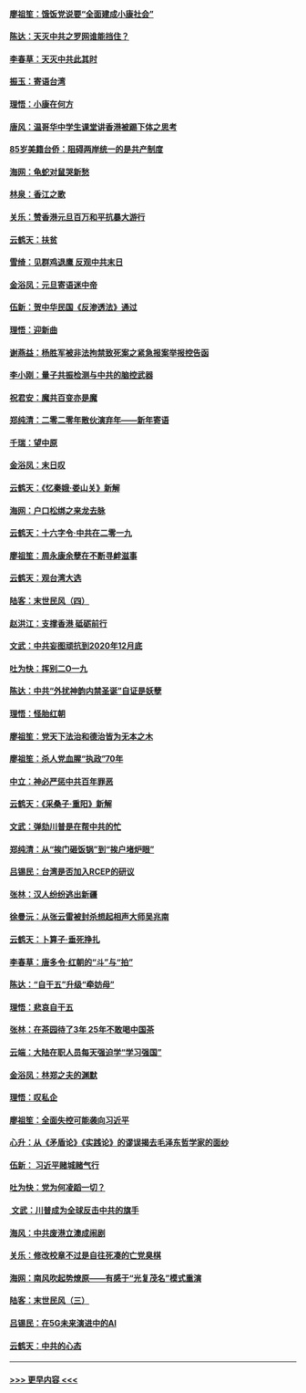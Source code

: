 #### [廖祖笙：饿饭党说要“全面建成小康社会”](../pages/nsc993/n11767482.md?t=01042201) 
#### [陈达：天灭中共之罗网谁能挡住？](../pages/nsc993/n11767465.md?t=01042201) 
#### [李春草：天灭中共此其时](../pages/nsc993/n11767452.md?t=01042201) 
#### [振玉：寄语台湾](../pages/nsc993/n11767432.md?t=01042201) 
#### [理悟：小康在何方](../pages/nsc993/n11767394.md?t=01042201) 
#### [唐风：温哥华中学生课堂讲香港被踢下体之思考](../pages/nsc993/n11766848.md?t=01042201) 
#### [85岁美籍台侨：阻碍两岸统一的是共产制度](../pages/nsc993/n11765043.md?t=01042201) 
#### [海网：龟蛇对鼠哭新愁](../pages/nsc993/n11764895.md?t=01042201) 
#### [林泉：香江之歌](../pages/nsc993/n11764415.md?t=01042201) 
#### [关乐：赞香港元旦百万和平抗暴大游行](../pages/nsc993/n11764382.md?t=01042201) 
#### [云鹤天：扶贫](../pages/nsc993/n11764245.md?t=01042201) 
#### [雪绮：见群鸡退鹰  反观中共末日](../pages/nsc993/n11762112.md?t=01042201) 
#### [金浴凤：元旦寄语迷中帝](../pages/nsc993/n11761788.md?t=01042201) 
#### [伍新：贺中华民国《反渗透法》通过](../pages/nsc993/n11761994.md?t=01042201) 
#### [理悟：迎新曲](../pages/nsc993/n11761152.md?t=01042201) 
#### [谢燕益：杨胜军被非法拘禁致死案之紧急报案举报控告函](../pages/nsc993/n11756134.md?t=01042201) 
#### [李小刚：量子共振检测与中共的脑控武器](../pages/nsc993/n11754518.md?t=01042201) 
#### [祝君安：魔共百变亦是魔](../pages/nsc993/n11754469.md?t=01042201) 
#### [郑纯清：二零二零年散伙演弃年——新年寄语](../pages/nsc993/n11754195.md?t=01042201) 
#### [千瑞：望中原](../pages/nsc993/n11754159.md?t=01042201) 
#### [金浴凤：末日叹](../pages/nsc993/n11752359.md?t=01042201) 
#### [云鹤天：《忆秦娥‧娄山关》新解](../pages/nsc993/n11752348.md?t=01042201) 
#### [海网：户口松绑之来龙去脉](../pages/nsc993/n11752328.md?t=01042201) 
#### [云鹤天：十六字令‧中共在二零一九](../pages/nsc993/n11752305.md?t=01042201) 
#### [廖祖笙：周永康余孽在不断寻衅滋事](../pages/nsc993/n11751013.md?t=01042201) 
#### [云鹤天：观台湾大选](../pages/nsc993/n11751007.md?t=01042201) 
#### [陆客：末世民风（四）](../pages/nsc993/n11749203.md?t=01042201) 
#### [赵洪江：支撑香港 砥砺前行](../pages/nsc993/n11748482.md?t=01042201) 
#### [文武：中共妄图顽抗到2020年12月底](../pages/nsc993/n11748446.md?t=01042201) 
#### [吐为快：挥别二O一九](../pages/nsc993/n11748411.md?t=01042201) 
#### [陈达：中共“外扰神韵内禁圣诞”自证是妖孽](../pages/nsc993/n11748226.md?t=01042201) 
#### [理悟：怪胎红朝](../pages/nsc993/n11748206.md?t=01042201) 
#### [廖祖笙：党天下法治和德治皆为无本之木](../pages/nsc993/n11748135.md?t=01042201) 
#### [廖祖笙：杀人党血腥“执政”70年](../pages/nsc993/n11745144.md?t=01042201) 
#### [中立：神必严惩中共百年罪恶](../pages/nsc993/n11744970.md?t=01042201) 
#### [云鹤天：《采桑子‧重阳》新解](../pages/nsc993/n11744948.md?t=01042201) 
#### [文武：弹劾川普是在帮中共的忙](../pages/nsc993/n11744758.md?t=01042201) 
#### [郑纯清：从“挨门砸饭锅”到“挨户堵炉眼”](../pages/nsc993/n11744745.md?t=01042201) 
#### [吕锡民：台湾是否加入RCEP的研议](../pages/nsc993/n11744701.md?t=01042201) 
#### [张林：汉人纷纷逃出新疆](../pages/nsc993/n11743530.md?t=01042201) 
#### [徐曼沅：从张云雷被封杀想起相声大师吴兆南](../pages/nsc993/n11741816.md?t=01042201) 
#### [云鹤天：卜算子‧垂死挣扎](../pages/nsc993/n11739956.md?t=01042201) 
#### [李春草：唐多令‧红朝的“斗”与“拍”](../pages/nsc993/n11739830.md?t=01042201) 
#### [陈达：“自干五”升级“牵妨母”](../pages/nsc993/n11739724.md?t=01042201) 
#### [理悟：悲哀自干五](../pages/nsc993/n11739547.md?t=01042201) 
#### [张林：在茶园待了3年 25年不敢喝中国茶](../pages/nsc993/n11739240.md?t=01042201) 
#### [云端：大陆在职人员每天强迫学“学习强国”](../pages/nsc993/n11738735.md?t=01042201) 
#### [金浴凤：林郑之夫的渊默](../pages/nsc993/n11737735.md?t=01042201) 
#### [理悟：叹私企](../pages/nsc993/n11737715.md?t=01042201) 
#### [廖祖笙：全面失控可能袭向习近平](../pages/nsc993/n11737704.md?t=01042201) 
#### [心升：从《矛盾论》《实践论》的谬误揭去毛泽东哲学家的面纱](../pages/nsc993/n11736962.md?t=01042201) 
#### [伍新： 习近平赌城赌气行](../pages/nsc993/n11736929.md?t=01042201) 
#### [吐为快：党为何凌蹈一切？](../pages/nsc993/n11736915.md?t=01042201) 
#### [ 文武：川普成为全球反击中共的旗手](../pages/nsc993/n11736882.md?t=01042201) 
#### [海风：中共废港立澳成闹剧](../pages/nsc993/n11735857.md?t=01042201) 
#### [关乐：修改校章不过是自往死凑的亡党臭棋](../pages/nsc993/n11735097.md?t=01042201) 
#### [海网：南风吹起势燎原——有感于“光复茂名”模式重演](../pages/nsc993/n11732308.md?t=01042201) 
#### [陆客：末世民风（三）](../pages/nsc993/n11732211.md?t=01042201) 
#### [吕锡民：在5G未来演进中的AI](../pages/nsc993/n11730010.md?t=01042201) 
#### [云鹤天：中共的心态](../pages/nsc993/n11729906.md?t=01042201) 

----
#### [ >>> 更早内容 <<< ](../indexes/nsc993-earlier.md)

